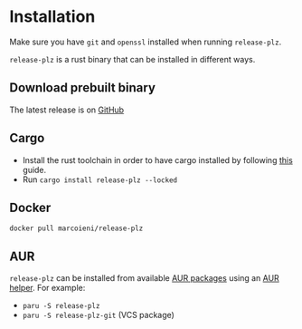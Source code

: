 # Installation

Make sure you have `git` and `openssl` installed when running `release-plz`.

`release-plz` is a rust binary that can be installed in different ways.

## Download prebuilt binary

The latest release is on [GitHub](https://github.com/MarcoIeni/release-plz/releases/latest)

## Cargo

* Install the rust toolchain in order to have cargo installed by following
  [this](https://www.rust-lang.org/tools/install) guide.
* Run `cargo install release-plz --locked`

## Docker

`docker pull marcoieni/release-plz`

## AUR

`release-plz` can be installed from available
[AUR packages](https://aur.archlinux.org/packages?O=0&SeB=b&K=release-plz&outdated=&SB=n&SO=a&PP=50&submit=Go)
using an [AUR helper](https://wiki.archlinux.org/index.php/AUR_helpers). For example:

* `paru -S release-plz`
* `paru -S release-plz-git` (VCS package)
